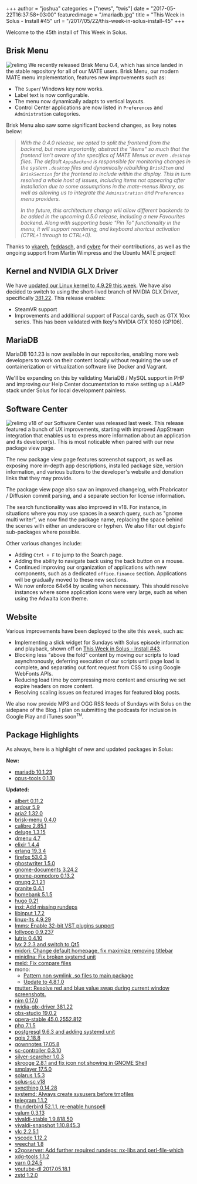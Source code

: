 +++
author = "joshua"
categories = ["news", "twis"]
date = "2017-05-22T16:37:58+03:00"
featuredimage = "/mariadb.jpg"
title = "This Week in Solus - Install #45"
url = "/2017/05/22/this-week-in-solus-install-45"
+++

Welcome to the 45th install of This Week in Solus.

## Brisk Menu

![relimg](brisk-menu-0_4.jpg)
We recently released Brisk Menu 0.4, which has since landed in the stable repository for all of our MATE users. Brisk Menu, our modern MATE menu implementation, features new improvements such as:

- The `Super`/ Windows key now works.
- Label text is now configurable.
- The menu now dynamically adapts to vertical layouts.
- Control Center applications are now listed in `Preferences` and `Administration` categories.

Brisk Menu also saw some significant backend changes, as Ikey notes below:

> *With the 0.4.0 release, we opted to split the frontend from the backend, but more importantly, abstract the "items" so much that the frontend isn't aware of the specifics of MATE Menus or even `.desktop` files. The default `AppsBackend` is responsible for monitoring changes in the system `.desktop` files and dynamically rebuilding `BriskItem` and `BriskSection` for the frontend to include within the display. This in turn resolved a whole host of issues, including items not appearing after installation due to some assumptions in the mate-menus library, as well as allowing us to integrate the `Administration` and `Preferences` menu providers.*
>
> *In the future, this architecture change will allow different backends to be added in the upcoming 0.5.0 release, including a new Favourites backend. Along with supporting basic "Pin To" functionality in the menu, it will support reordering, and keyboard shortcut activation (CTRL+1 through to CTRL+0).*

Thanks to [vkareh](https://github.com/vkareh), [feddasch](https://github.com/feddasch), and [cybre](https://github.com/cybre) for their contributions, as well as the ongoing support from Martin Wimpress and the Ubuntu MATE project!

## Kernel and NVIDIA GLX Driver

We have [updated our Linux kernel to 4.9.29 this week](https://dev.solus-project.com/R1966:40317e7c0eaf9a3ae35fa3deda0d0efacf74add1). We have also decided to switch to using the short-lived branch of NVIDIA GLX Driver, specifically [381.22](https://dev.solus-project.com/R2210:f1c8e878367c5615d5957221524072f4c3f3502b). This release enables:

- SteamVR support
- Improvements and additional support of Pascal cards, such as GTX 10xx series. This has been validated with Ikey's NVIDIA GTX 1060 (GP106).

## MariaDB

MariaDB 10.1.23 is now available in our repositories, enabling more web developers to work on their content locally without requiring the use of containerization or virtualization software like Docker and Vagrant.

We'll be expanding on this by validating MariaDB / MySQL support in PHP and improving our Help Center documentation to make setting up a LAMP stack under Solus for local development painless.

## Software Center

![relimg](solus-sc-multi.jpg)
v18 of our Software Center was released last week. This release featured a bunch of UX improvements, starting with improved AppStream integration that enables us to express more information about an application and its developer(s). This is most noticable when paired with our new package view page.

The new package view page features screenshot support, as well as exposing more in-depth app descriptions, installed package size, version information, and various buttons to the developer's website and donation links that they may provide.

The package view page also saw an improved changelog, with Phabricator / Diffusion commit parsing, and a separate section for license information.

The search functionality was also improved in v18. For instance, in situations where you may use spaces in a search query, such as "gnome multi writer", we now find the package name, replacing the space behind the scenes with either an underscore or hyphen. We also filter out `dbginfo` sub-packages where possible.

Other various changes include:

- Adding `Ctrl + F` to jump to the Search page.
- Adding the ability to navigate back using the back button on a mouse.
- Continued improving our organization of applications with new components, such as a dedicated `office.finance` section. Applications will be gradually moved to these new sections.
- We now enforce 64x64 by scaling when necessary. This should resolve instances where some application icons were very large, such as when using the Adwaita icon theme.

## Website

Various improvements have been deployed to the site this week, such as:

- Implementing a slick widget for Sundays with Solus episode information and playback, shown off on [This Week in Solus - Install #43](/2017/04/24/this-week-in-solus-install-43/).
- Blocking less "above the fold" content by moving our scripts to load asynchronously, deferring execution of our scripts until page load is complete, and separating out font request from CSS to using Google WebFonts APIs.
- Reducing load time by compressing more content and ensuring we set expire headers on more content.
- Resolving scaling issues on featured images for featured blog posts.

We also now provide MP3 and OGG RSS feeds of Sundays with Solus on the sidepane of the Blog. I plan on submitting the podcasts for inclusion in Google Play and iTunes soon<sup><small>TM</small></sup>.

## Package Highlights

As always, here is a highlight of new and updated packages in Solus:

**New:**

- [mariadb 10.1.23](https://dev.solus-project.com/R2019:19b7b9da785d3cfa64387695b799aeb94966567b)
- [opus-tools 0.1.10](https://dev.solus-project.com/R3457:9b172fc9c1a05f401fb9575cc9ddaa337ce1bac1)

**Updated:**

- [albert 0.11.2](https://dev.solus-project.com/R345:fecbefd831d5d69329f04499d43d7b0207365583)
- [ardour 5.9](https://dev.solus-project.com/R381:d52f12aed1eb789bb771939aa1471cccb73d61ea)
- [aria2 1.32.0](https://dev.solus-project.com/R383:21e42643d6f84e062f86013391b2e20cd6489f6b)
- [brisk-menu 0.4.0](https://dev.solus-project.com/R457:7098e1d67263dbef59899e6e435f6025498400f7)
- [calibre 2.85.1](https://dev.solus-project.com/R485:c25efa5e00dc20451a6fbfda560aae928798016f)
- [deluge 1.3.15](https://dev.solus-project.com/R611:8f80c0c8aec7f6ea20c6a9cae7c8e8a4421a8348)
- [dmenu 4.7](https://dev.solus-project.com/R639:a426024d165022123ceb50dd598749b9af7713b3)
- [elixir 1.4.4](https://dev.solus-project.com/R692:ae4ffe4c5f919e6614ecdf64fa5ecf3dd02c9dbd)
- [erlang 19.3.4](https://dev.solus-project.com/R709:636f7bc4c029dd80591aa6637647bb15a4a5098b)
- [firefox 53.0.3](https://dev.solus-project.com/R755:89120d431282cd6e70d7bda6d76941af71992f35)
- [ghostwriter 1.5.0](https://dev.solus-project.com/R902:d5f4999dd2c19946ff38bd4dbd316764f1e0723d)
- [gnome-documents 3.24.2](https://dev.solus-project.com/R960:a0d661518c687de237e77d84edcf186675b46d41)
- [gnome-pomodoro 0.13.2](https://dev.solus-project.com/R984:fb6a04b1f1e1d6618c7085e5349a5fed5ae7eb84)
- [gnupg 2.1.21](https://dev.solus-project.com/R1025:62c758ac7bc817320b59682114362a925098e281)
- [granite 0.4.1](https://dev.solus-project.com/R1052:b4ffa883c629244bcb10b4f8771be39b544e0300)
- [homebank 5.1.5](https://dev.solus-project.com/R1407:2d9faaa5eeade01cc766c2e2617e2a8a731567c2)
- [hugo 0.21](https://dev.solus-project.com/R1419:682cc83cbaf5f40ce8cdfefd3813925e96b9297f)
- [inxi: Add missing rundeps](https://dev.solus-project.com/R1478:55baa997c17dd36b7a7fcdc1e1edae2dadf9dc8d)
- [libinput 1.7.2](https://dev.solus-project.com/R1743:e05ec559a1c65819d6ed4d6cc4a9b49cf02d9784)
- [linux-lts 4.9.29](https://dev.solus-project.com/R1966:40317e7c0eaf9a3ae35fa3deda0d0efacf74add1)
- [lmms: Enable 32-bit VST plugins support](https://dev.solus-project.com/R1974:1d4f6e6654dc05c4f086d4c51d4f05cefe3e3d16)
- [lollypop 0.9.237](https://dev.solus-project.com/R1978:55a4214752213b1d33cd19a6604eaa35dd5215f1)
- [lutris 0.4.10](https://dev.solus-project.com/R1992:21d0115e9e495ef4fd633e71d3fe884c9dbbc3f8)
- [lyx 2.2.3 and switch to Qt5](https://dev.solus-project.com/R1999:a3ad4469d5592c9a433024f079fb8d353eb7a162)
- [midori: Change default homepage, fix maximize removing titlebar](https://dev.solus-project.com/R2072:4004ed134d9550ec150018af3bbeef4c5dca224c)
- [minidlna: Fix broken systemd unit](https://dev.solus-project.com/R2795:38cc84f2f4de632a88aaf1f98f6dc7ff228257ee)
- [meld: Fix compare files](https://dev.solus-project.com/R2062:8373853dc6ee88c8210bbc72b01c2827b3d65a68)
- mono:
  - [Pattern non symlink .so files to main package](https://dev.solus-project.com/R2091:c1b905fd5344e24982fb74a83ed0b5bd5272c37e)
  - [Update to 4.8.1.0](https://dev.solus-project.com/R2091:35ce372fbc770517438d15dd72d435a1b3c52ec6)
- [mutter: Resolve red and blue value swap during current window screenshots.](https://dev.solus-project.com/R2123:365570116e4920391911f1d69c5416463eec4d77)
- [nim 0.17.0](https://dev.solus-project.com/R2167:43f55344fb021273fa018ae52bfee37188419599)
- [nvidia-glx-driver 381.22](https://dev.solus-project.com/R2210:f1c8e878367c5615d5957221524072f4c3f3502b)
- [obs-studio 19.0.2](https://dev.solus-project.com/R2214:f18622939b240c9e043ab26213f97dc85e1029bc)
- [opera-stable 45.0.2552.812](https://dev.solus-project.com/R2263:61a083893250fa80d63fc5bfee9756454f18ca4d)
- [php 7.1.5](https://dev.solus-project.com/R2424:d9574fdf5426a80df1d1298410d5cb45de6d1281)
- [postgresql 9.6.3 and adding systemd unit](https://dev.solus-project.com/R2469:621056096572cf53d1f1d84b32271523eaabed89)
- [qgis 2.18.8](https://dev.solus-project.com/R2726:bcb2f0980180b6242f980051c7b35fcf0fe87214)
- [qownnotes 17.05.8](https://dev.solus-project.com/R2730:624d8ef326c21e4da4c41e4965a09ea4b3b83d07)
- [sc-controller 0.3.10](https://dev.solus-project.com/R2854:18152bb28ad0af3cc94a2debcafdad9f43e48572)
- [silver-searcher 1.0.3](https://dev.solus-project.com/R2905:d28e8472f8dcd8cf7272e1d4273b472f5578a724)
- [skrooge 2.8.1 and fix icon not showing in GNOME Shell](https://dev.solus-project.com/R2911:fd364e3bb369349c349b985d37555d2cfa613132)
- [smplayer 17.5.0](https://dev.solus-project.com/R2916:7e5d7269ce299ca8a2054ef85b57f9d7fc35eb24)
- [solarus 1.5.3](https://dev.solus-project.com/R2923:d458a492a0f2b8fe6a3a7690b89d356f57c750c5)
- [solus-sc v18](https://dev.solus-project.com/R2930:526d60fd100c86643c079b7c212c7bd53c04c6bc)
- [syncthing 0.14.28](https://dev.solus-project.com/R2989:3c1d40b032aace76988fdb6acb878633967bbc11)
- [systemd: Always create sysusers before tmpfiles](https://dev.solus-project.com/R2999:cebb7d4c96fd846934b41fb96af48cda91c09fad)
- [telegram 1.1.2](https://dev.solus-project.com/R3013:beeb7f47e24de5dfa5e16a5d17c806fdaf83ca5e)
- [thunderbird 52.1.1, re-enable hunspell](https://dev.solus-project.com/R3035:bd32366a997482e1ca3f954372097dab2ed27fca)
- [valum 0.3.13](https://dev.solus-project.com/R3111:2445eef2fe531e7541937e68e901c25b8671363e)
- [vivaldi-stable 1.9.818.50](https://dev.solus-project.com/R3139:b016c402eb38adb2a2b62990dddef07e8996e132)
- [vivaldi-snapshot 1.10.845.3](https://dev.solus-project.com/R3138:3d38f781cf9790d784d72f7e07d97d584b9b6f24)
- [vlc 2.2.5.1](https://dev.solus-project.com/R3140:b131c043b184469f2f8be733e50595c33707cb0f)
- [vscode 1.12.2](https://dev.solus-project.com/R3148:989843858876fac3210dea33a21ee053e8cae74a)
- [weechat 1.8](https://dev.solus-project.com/R3160:e3e08c78719085952d32101f2b7bc14bd0c4d8ae)
- [x2goserver: Add further required rundeps: nx-libs and perl-file-which](https://dev.solus-project.com/R3190:f92b8aa64f559c66885a6d6e5ce7df50736136a2)
- [xdg-tools 1.1.2](https://dev.solus-project.com/R3217:c8ae87f8ccb04fbdced134539e97b2288778e4c7)
- [yarn 0.24.5](https://dev.solus-project.com/R3298:e7d8209815006608eeb66b500b369c1e0cee1286)
- [youtube-dl 2017.05.18.1](https://dev.solus-project.com/R3304:d03e73dd998b235ae96e2b490753138944e02862)
- [zstd 1.2.0](https://dev.solus-project.com/R3331:5c3d377813fee721e24b95b2eefe835b5a383583)